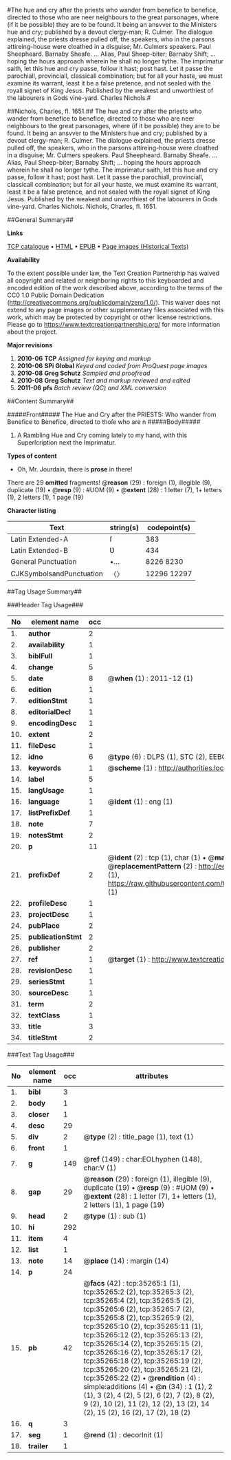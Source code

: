 #The hue and cry after the priests who wander from benefice to benefice, directed to those who are neer neighbours to the great parsonages, where (if it be possible) they are to be found. It being an ansvver to the Ministers hue and cry; published by a devout clergy-man; R. Culmer. The dialogue explained, the priests dresse pulled off, the speakers, who in the parsons attireing-house were cloathed in a disguise; Mr. Culmers speakers. Paul Sheepheard. Barnaby Sheafe. ... Alias, Paul Sheep-biter; Barnaby Shift; ... hoping the hours approach wherein he shall no longer tythe. The imprimatur saith, let this hue and cry passe, follow it hast; post hast. Let it passe the parochiall, provinciall, classicall combination; but for all your haste, we must examine its warrant, least it be a false pretence, and not sealed with the royall signet of King Jesus. Published by the weakest and unworthiest of the labourers in Gods vine-yard. Charles Nichols.#

##Nichols, Charles, fl. 1651.##
The hue and cry after the priests who wander from benefice to benefice, directed to those who are neer neighbours to the great parsonages, where (if it be possible) they are to be found. It being an ansvver to the Ministers hue and cry; published by a devout clergy-man; R. Culmer. The dialogue explained, the priests dresse pulled off, the speakers, who in the parsons attireing-house were cloathed in a disguise; Mr. Culmers speakers. Paul Sheepheard. Barnaby Sheafe. ... Alias, Paul Sheep-biter; Barnaby Shift; ... hoping the hours approach wherein he shall no longer tythe. The imprimatur saith, let this hue and cry passe, follow it hast; post hast. Let it passe the parochiall, provinciall, classicall combination; but for all your haste, we must examine its warrant, least it be a false pretence, and not sealed with the royall signet of King Jesus. Published by the weakest and unworthiest of the labourers in Gods vine-yard. Charles Nichols.
Nichols, Charles, fl. 1651.

##General Summary##

**Links**

[TCP catalogue](http://www.ota.ox.ac.uk/tcp/)  • 
[HTML](http://tei.it.ox.ac.uk/tcp/Texts-HTML/free/A52/A52297.html)  • 
[EPUB](http://tei.it.ox.ac.uk/tcp/Texts-EPUB/free/A52/A52297.epub) • 
[Page images (Historical Texts)](https://historicaltexts.jisc.ac.uk/eebo-99830811e)

**Availability**

To the extent possible under law, the Text Creation Partnership has waived all copyright and related or neighboring rights to this keyboarded and encoded edition of the work described above, according to the terms of the CC0 1.0 Public Domain Dedication (http://creativecommons.org/publicdomain/zero/1.0/). This waiver does not extend to any page images or other supplementary files associated with this work, which may be protected by copyright or other license restrictions. Please go to https://www.textcreationpartnership.org/ for more information about the project.

**Major revisions**

1. __2010-06__ __TCP__ *Assigned for keying and markup*
1. __2010-06__ __SPi Global__ *Keyed and coded from ProQuest page images*
1. __2010-08__ __Greg Schutz__ *Sampled and proofread*
1. __2010-08__ __Greg Schutz__ *Text and markup reviewed and edited*
1. __2011-06__ __pfs__ *Batch review (QC) and XML conversion*

##Content Summary##

#####Front#####
The Hue and Cry after the PRIESTS: Who wander from Benefice to Benefice, directed to thoſe who are n
#####Body#####

1. A Rambling Hue and Cry coming lately to my hand, with this Superſcription next the Imprimatur.

**Types of content**

  * Oh, Mr. Jourdain, there is **prose** in there!

There are 29 **omitted** fragments! 
 @__reason__ (29) : foreign (1), illegible (9), duplicate (19)  •  @__resp__ (9) : #UOM (9)  •  @__extent__ (28) : 1 letter (7), 1+ letters (1), 2 letters (1), 1 page (19)

**Character listing**


|Text|string(s)|codepoint(s)|
|---|---|---|
|Latin Extended-A|ſ|383|
|Latin Extended-B|Ʋ|434|
|General Punctuation|•…|8226 8230|
|CJKSymbolsandPunctuation|〈〉|12296 12297|

##Tag Usage Summary##

###Header Tag Usage###

|No|element name|occ|attributes|
|---|---|---|---|
|1.|__author__|2||
|2.|__availability__|1||
|3.|__biblFull__|1||
|4.|__change__|5||
|5.|__date__|8| @__when__ (1) : 2011-12 (1)|
|6.|__edition__|1||
|7.|__editionStmt__|1||
|8.|__editorialDecl__|1||
|9.|__encodingDesc__|1||
|10.|__extent__|2||
|11.|__fileDesc__|1||
|12.|__idno__|6| @__type__ (6) : DLPS (1), STC (2), EEBO-CITATION (1), PROQUEST (1), VID (1)|
|13.|__keywords__|1| @__scheme__ (1) : http://authorities.loc.gov/ (1)|
|14.|__label__|5||
|15.|__langUsage__|1||
|16.|__language__|1| @__ident__ (1) : eng (1)|
|17.|__listPrefixDef__|1||
|18.|__note__|7||
|19.|__notesStmt__|2||
|20.|__p__|11||
|21.|__prefixDef__|2| @__ident__ (2) : tcp (1), char (1)  •  @__matchPattern__ (2) : ([0-9\-]+):([0-9IVX]+) (1), (.+) (1)  •  @__replacementPattern__ (2) : http://eebo.chadwyck.com/downloadtiff?vid=$1&page=$2 (1), https://raw.githubusercontent.com/textcreationpartnership/Texts/master/tcpchars.xml#$1 (1)|
|22.|__profileDesc__|1||
|23.|__projectDesc__|1||
|24.|__pubPlace__|2||
|25.|__publicationStmt__|2||
|26.|__publisher__|2||
|27.|__ref__|1| @__target__ (1) : http://www.textcreationpartnership.org/docs/. (1)|
|28.|__revisionDesc__|1||
|29.|__seriesStmt__|1||
|30.|__sourceDesc__|1||
|31.|__term__|2||
|32.|__textClass__|1||
|33.|__title__|3||
|34.|__titleStmt__|2||


###Text Tag Usage###

|No|element name|occ|attributes|
|---|---|---|---|
|1.|__bibl__|3||
|2.|__body__|1||
|3.|__closer__|1||
|4.|__desc__|29||
|5.|__div__|2| @__type__ (2) : title_page (1), text (1)|
|6.|__front__|1||
|7.|__g__|149| @__ref__ (149) : char:EOLhyphen (148), char:V (1)|
|8.|__gap__|29| @__reason__ (29) : foreign (1), illegible (9), duplicate (19)  •  @__resp__ (9) : #UOM (9)  •  @__extent__ (28) : 1 letter (7), 1+ letters (1), 2 letters (1), 1 page (19)|
|9.|__head__|2| @__type__ (1) : sub (1)|
|10.|__hi__|292||
|11.|__item__|4||
|12.|__list__|1||
|13.|__note__|14| @__place__ (14) : margin (14)|
|14.|__p__|24||
|15.|__pb__|42| @__facs__ (42) : tcp:35265:1 (1), tcp:35265:2 (2), tcp:35265:3 (2), tcp:35265:4 (2), tcp:35265:5 (2), tcp:35265:6 (2), tcp:35265:7 (2), tcp:35265:8 (2), tcp:35265:9 (2), tcp:35265:10 (2), tcp:35265:11 (1), tcp:35265:12 (2), tcp:35265:13 (2), tcp:35265:14 (2), tcp:35265:15 (2), tcp:35265:16 (2), tcp:35265:17 (2), tcp:35265:18 (2), tcp:35265:19 (2), tcp:35265:20 (2), tcp:35265:21 (2), tcp:35265:22 (2)  •  @__rendition__ (4) : simple:additions (4)  •  @__n__ (34) : 1 (1), 2 (1), 3 (2), 4 (2), 5 (2), 6 (2), 7 (2), 8 (2), 9 (2), 10 (2), 11 (2), 12 (2), 13 (2), 14 (2), 15 (2), 16 (2), 17 (2), 18 (2)|
|16.|__q__|3||
|17.|__seg__|1| @__rend__ (1) : decorInit (1)|
|18.|__trailer__|1||
